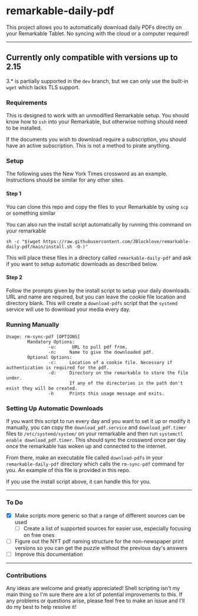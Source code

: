 # remarkable-daily-pdf

This project allows you to automatically download daily PDFs directly on your Remarkable Tablet. No syncing with the cloud or a computer required!

---
## Currently only compatible with versions up to 2.15
3.* is partially supported in the `dev` branch, but we can only use the built-in `wget` which lacks TLS support.

### Requirements
This is designed to work with an unmodified Remarkable setup. You should know how to `ssh` into your Remarkable, but otherwise nothing should need to be installed.

If the documents you wish to download require a subscription, you should have an active subscription. This is not a method to pirate anything.

### Setup
The following uses the New York Times crossword as an example. Instructions should be similar for any other sites.
#### Step 1
  You can clone this repo and copy the files to your Remarkable by using `scp` or something similar

  You can also run the install script automatically by running this command on your remarkable
  ```
  sh -c "$(wget https://raw.githubusercontent.com/JBlocklove/remarkable-daily-pdf/main/install.sh -O-)"
  ```
  This will place these files in a directory called `remarkable-daily-pdf` and ask if you want to setup automatic downloads as described below.

#### Step 2
  Follow the prompts given by the install script to setup your daily downloads. URL and name are required, but you can leave the cookie file location and directory blank. This will create a `download-pdfs` script that the `systemd` service will use to download your media every day.

### Running Manually
```
Usage: rm-sync-pdf [OPTIONS]
        Mandatory Options:
                -u:      URL to pull pdf from.
                -n:     Name to give the downloaded pdf.
        Optional Options:
                -c:     Location of a cookie file. Necessary if authentication is required for the pdf.
                -d:     Directory on the remarkable to store the file under.
                        If any of the directories in the path don't exist they will be created.
                -h      Prints this usage message and exits.
```

### Setting Up Automatic Downloads
If you want this script to run every day and you want to set it up or modify it manually, you can copy the `download_pdf.service` and `download_pdf.timer` files to `/etc/systemd/system/` on your remarkable and then run `systemctl enable download_pdf.timer`. This should sync the crossword once per day once the remarkable has woken up and connected to the internet.

From there, make an executable file called `download-pdfs` in your `remarkable-daily-pdf` directory which calls the `rm-sync-pdf` command for you. An example of this file is provided in this repo.

If you use the install script above, it can handle this for you.

---

### To Do
 - [x] Make scripts more generic so that a range of different sources can be used
    - [ ] Create a list of supported sources for easier use, especially focusing on free ones
 - [ ] Figure out the NYT pdf naming structure for the non-newspaper print versions so you can get the puzzle without the previous day's answers
 - [ ] Improve this documentation

---
### Contributions
Any ideas are welcome and greatly appreciated! Shell scripting isn't my main thing so I'm sure there are a lot of potential improvements to this. If any problems or questions arise, please feel free to make an issue and I'll do my best to help resolve it!
